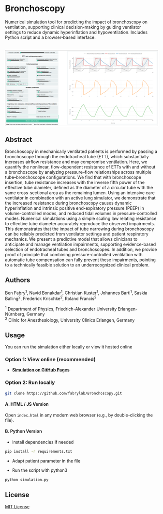 # Bronchoscopy
Numerical simulation tool for predicting the impact of bronchoscopy on ventilation, supporting clinical decision-making by guiding ventilator settings to reduce dynamic hyperinflation and hypoventilation. Includes Python script and a browser-based interface.

<a href="https://johannes-bartl.github.io/ventilation/" target="_blank">
  <img src="docs/simulation.png" alt="View Site" style="max-width: 100%; height: auto; border: 1px solid #ccc; margin-top: 20px;" />
</a>

## Abstract

Bronchoscopy in mechanically ventilated patients is performed by passing a bronchoscope through the endotracheal tube (ETT), which substantially increases airflow resistance and may compromise ventilation. Here, we quantify the nonlinear, flow-dependent resistance of ETTs with and without a bronchoscope by analyzing pressure–flow relationships across multiple tube–bronchoscope configurations. We find that with bronchoscope insertion, tube resistance increases with the inverse fifth power of the effective tube diameter, defined as the diameter of a circular tube with the same cross-sectional area as the remaining lumen. Using an intensive care ventilator in combination with an active lung simulator, we demonstrate that the increased resistance during bronchoscopy causes dynamic hyperinflation and intrinsic positive end-expiratory pressure (PEEP) in volume-controlled modes, and reduced tidal volumes in pressure-controlled modes. Numerical simulations using a simple scaling law relating resistance to effective tube diameter accurately reproduce the observed impairments. This demonstrates that the impact of tube narrowing during bronchoscopy can be reliably predicted from ventilator settings and patient respiratory mechanics. We present a predictive model that allows clinicians to anticipate and manage ventilation impairments, supporting evidence-based selection of endotracheal tubes and bronchoscopes. In addition, we provide proof of principle that combining pressure-controlled ventilation with automatic tube compensation can fully prevent these impairments, pointing to a technically feasible solution to an underrecognized clinical problem.

## Authors

Ben Fabry<sup>1</sup>, Navid Bonakdar<sup>1</sup>, Christian Kuster<sup>1</sup>, Johannes Bartl<sup>1</sup>, Saskia Balling<sup>2</sup>, Frederick Krischke<sup>2</sup>, Roland Francis<sup>2</sup>

<sup>1</sup> Department of Physics, Friedrich-Alexander University Erlangen-Nürnberg, Germany  
<sup>2</sup> Clinic for Anesthesiology, University Clinics Erlangen, Germany

## Usage

You can run the simulation either locally or view it hosted online

### Option 1: View online (recommended)

- **[Simulation on GitHub Pages](https://fabrylab.github.io/Bronchoscopy/)**

### Option 2: Run locally

```bash
git clone https://github.com/fabrylab/Bronchoscopy.git
```

#### A. HTML / JS Version

Open `index.html` in any modern web browser (e.g., by double-clicking the file).

#### B. Python Version

- Install dependencies if needed 
```bash
pip install -r requirements.txt
```

- Adapt patient parameter in the file 

- Run the script with python3
```bash
python simulation.py
```




## License

[MIT License](LICENSE)
